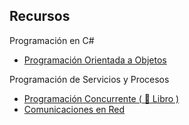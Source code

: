 ## Recursos
Programación en C#
- [Programación Orientada a Objetos](/prg/csharp/poo)

Programación de Servicios y Procesos
- [Programación Concurrente ( :orange_book: Libro )](/psp/concurrente)
- [Comunicaciones en Red](/psp/comunicaciones)

